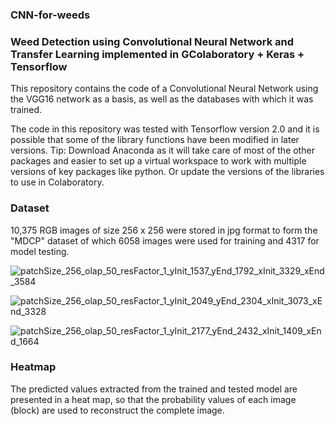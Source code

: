 ### CNN-for-weeds
### Weed Detection using Convolutional Neural Network and Transfer  Learning implemented in GColaboratory + Keras + Tensorflow 

This repository contains the code of a Convolutional Neural Network using the VGG16 network as a basis, as well as the databases with which it was trained. 

The code in this repository was tested with Tensorflow version 2.0 and it is possible that some of the library functions have been modified in later versions. 
Tip: Download Anaconda as it will take care of most of the other packages and easier to set up a virtual workspace to work with multiple versions of key packages like python.  Or update the versions of the libraries to use in Colaboratory. 

### Dataset

10,375 RGB images of size 256 x 256 were stored in jpg format to form the "MDCP" dataset of which 6058 images were used for training and 4317 for model testing.

![patchSize_256_olap_50_resFactor_1_yInit_1537_yEnd_1792_xInit_3329_xEnd_3584](https://github.com/Maria-Lou/CNN-for-weeds/assets/52510266/91ea8ce3-bccf-4806-a5ac-01eafd581c71)

![patchSize_256_olap_50_resFactor_1_yInit_2049_yEnd_2304_xInit_3073_xEnd_3328](https://github.com/Maria-Lou/CNN-for-weeds/assets/52510266/4f41c1c9-474f-47a3-9921-4c37826b20d7)

![patchSize_256_olap_50_resFactor_1_yInit_2177_yEnd_2432_xInit_1409_xEnd_1664](https://github.com/Maria-Lou/CNN-for-weeds/assets/52510266/cd8d065b-215e-44c7-adf6-2246953ca1c0)


### Heatmap
The predicted values extracted from the trained and tested model are presented in a heat map, so that the probability values of each image (block) are used to reconstruct the complete image. 
